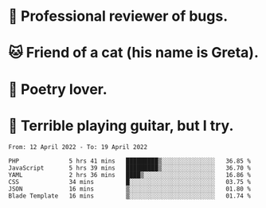 # 🐛 Professional reviewer of bugs.
# 🐱 Friend of a cat (his name is Greta).
# 📜 Poetry lover.
# 🎸 Terrible playing guitar, but I try.

<!--START_SECTION:waka-->

```text
From: 12 April 2022 - To: 19 April 2022

PHP              5 hrs 41 mins   █████████▒░░░░░░░░░░░░░░░   36.85 %
JavaScript       5 hrs 39 mins   █████████▒░░░░░░░░░░░░░░░   36.70 %
YAML             2 hrs 36 mins   ████▒░░░░░░░░░░░░░░░░░░░░   16.86 %
CSS              34 mins         █░░░░░░░░░░░░░░░░░░░░░░░░   03.75 %
JSON             16 mins         ▒░░░░░░░░░░░░░░░░░░░░░░░░   01.80 %
Blade Template   16 mins         ▒░░░░░░░░░░░░░░░░░░░░░░░░   01.74 %
```

<!--END_SECTION:waka-->
